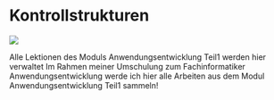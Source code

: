 # Kontrollstrukturen

![](https://ibb.co/xs0XKJW][img]https://i.ibb.co/n0v6qz9/CSharp.gif[/img])

Alle Lektionen des Moduls Anwendungsentwicklung Teil1 werden hier verwaltet
Im Rahmen meiner Umschulung zum Fachinformatiker Anwendungsentwicklung werde ich hier alle Arbeiten  aus dem Modul Anwendungsentwicklung Teil1 sammeln!
